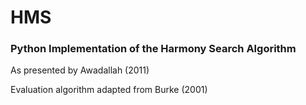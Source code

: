 # HMS
### Python Implementation of the Harmony Search Algorithm

As presented by Awadallah (2011)

Evaluation algorithm adapted from Burke (2001)

